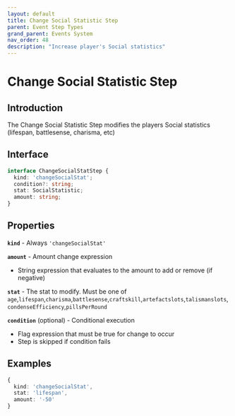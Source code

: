```yaml
---
layout: default
title: Change Social Statistic Step
parent: Event Step Types
grand_parent: Events System
nav_order: 48
description: "Increase player's Social statistics"
---
```


# Change Social Statistic Step

## Introduction

The Change Social Statistic Step modifies the players Social statistics (lifespan, battlesense, charisma, etc)

## Interface

```typescript
interface ChangeSocialStatStep {
  kind: 'changeSocialStat';
  condition?: string;
  stat: SocialStatistic;
  amount: string;
}
```

## Properties

**`kind`** - Always `'changeSocialStat'`

**`amount`** - Amount change expression

- String expression that evaluates to the amount to add or remove (if negative)

**`stat`** - The stat to modify. Must be one of `age`,`lifespan`,`charisma`,`battlesense`,`craftskill`,`artefactslots`,`talismanslots`,`condenseEfficiency`,`pillsPerRound`

**`condition`** (optional) - Conditional execution

- Flag expression that must be true for change to occur
- Step is skipped if condition fails

## Examples

```typescript
{
  kind: 'changeSocialStat',
  stat: 'lifespan',
  amount: '-50'
}
```
